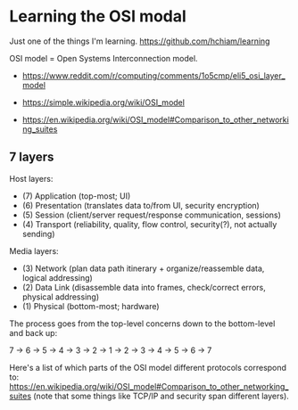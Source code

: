 # Learning the OSI modal

Just one of the things I'm learning. https://github.com/hchiam/learning

OSI model = Open Systems Interconnection model.

- https://www.reddit.com/r/computing/comments/1o5cmp/eli5_osi_layer_model

- https://simple.wikipedia.org/wiki/OSI_model

- https://en.wikipedia.org/wiki/OSI_model#Comparison_to_other_networking_suites

## 7 layers

Host layers:

- (7) Application (top-most; UI)
- (6) Presentation (translates data to/from UI, security encryption)
- (5) Session (client/server request/response communication, sessions)
- (4) Transport (reliability, quality, flow control, security(?), not actually sending)

Media layers:

- (3) Network (plan data path itinerary + organize/reassemble data, logical addressing)
- (2) Data Link (disassemble data into frames, check/correct errors, physical addressing)
- (1) Physical (bottom-most; hardware)

The process goes from the top-level concerns down to the bottom-level and back up:

7 -> 6 -> 5 -> 4 -> 3 -> 2 -> 1 -> 2 -> 3 -> 4 -> 5 -> 6 -> 7

Here's a list of which parts of the OSI model different protocols correspond to: https://en.wikipedia.org/wiki/OSI_model#Comparison_to_other_networking_suites (note that some things like TCP/IP and security span different layers).

